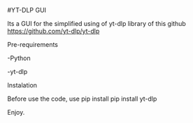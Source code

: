 #YT-DLP GUI

Its a GUI for the simplified using of yt-dlp library of this github
https://github.com/yt-dlp/yt-dlp 


Pre-requirements

-Python

-yt-dlp


Instalation

Before use the code, use pip install pip install yt-dlp

Enjoy.
